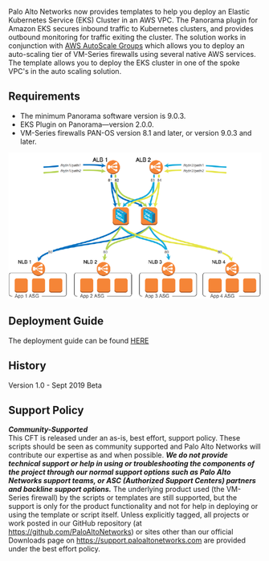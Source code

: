 Palo Alto Networks now provides templates to help you deploy an Elastic Kubernetes Service (EKS) Cluster in an AWS VPC. The Panorama plugin for Amazon EKS secures inbound traffic to Kubernetes clusters, and provides outbound monitoring for traffic exiting the cluster. The solution works in conjunction with [AWS AutoScale Groups](https://docs.aws.amazon.com/autoscaling/ec2/userguide/AutoScalingGroup.html) which allows you to deploy an auto-scaling tier of VM-Series firewalls using several native AWS services. The template allows you to deploy the EKS cluster in one of the spoke VPC's in the auto scaling solution.

## Requirements   
- The minimum Panorama software version is 9.0.3.
- EKS Plugin on Panorama—version 2.0.0.
- VM-Series firewalls PAN-OS version 8.1 and later, or version 9.0.3 and later.

![alt text](https://github.com/PaloAltoNetworks/aws-eks/blob/master/aws-eks.PNG "Logo Title Text 1")

## Deployment Guide      
The deployment guide can be found 
[HERE](https://github.com/PaloAltoNetworks/aws-eks/blob/master/Secure-Kubernetes-services-in-EKS-clusters.pdf)  

## History  

Version 1.0 - Sept 2019 Beta

## Support Policy  
***Community-Supported***      
This CFT is released under an as-is, best effort, support policy. These scripts should be seen as community supported and Palo Alto Networks will contribute our expertise as and when possible. ***We do not provide technical support or help in using or troubleshooting the components of the project through our normal support options such as Palo Alto Networks support teams, or ASC (Authorized Support Centers) partners and backline support options.*** The underlying product used (the VM-Series firewall) by the scripts or templates are still supported, but the support is only for the product functionality and not for help in deploying or using the template or script itself. Unless explicitly tagged, all projects or work posted in our GitHub repository (at https://github.com/PaloAltoNetworks) or sites other than our official Downloads page on https://support.paloaltonetworks.com are provided under the best effort policy.


